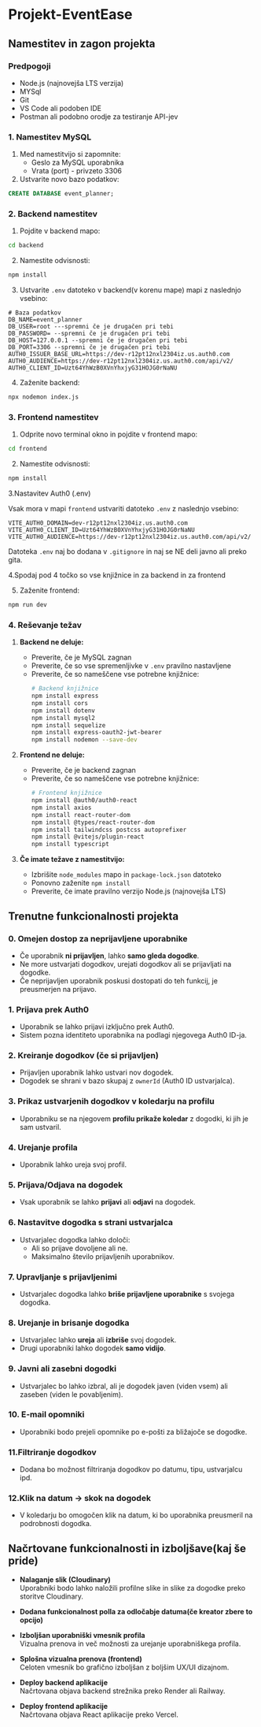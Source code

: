 # Projekt-EventEase

## Namestitev in zagon projekta

### Predpogoji
- Node.js (najnovejša LTS verzija)
- MYSql
- Git
- VS Code ali podoben IDE
- Postman ali podobno orodje za testiranje API-jev

### 1. Namestitev MySQL
1. Med namestitvijo si zapomnite:
   - Geslo za MySQL uporabnika
   - Vrata (port) - privzeto 3306
2. Ustvarite novo bazo podatkov:
```sql
CREATE DATABASE event_planner;
```

### 2. Backend namestitev
1. Pojdite v backend mapo:
```bash
cd backend
```

2. Namestite odvisnosti:
```bash
npm install
```

3. Ustvarite `.env` datoteko v backend(v korenu mape) mapi z naslednjo vsebino:
```env
# Baza podatkov
DB_NAME=event_planner
DB_USER=root ---spremni če je drugačen pri tebi
DB_PASSWORD= --spremni če je drugačen pri tebi
DB_HOST=127.0.0.1 --spremni če je drugačen pri tebi
DB_PORT=3306 --spremni če je drugačen pri tebi
AUTH0_ISSUER_BASE_URL=https://dev-r12pt12nxl2304iz.us.auth0.com
AUTH0_AUDIENCE=https://dev-r12pt12nxl2304iz.us.auth0.com/api/v2/
AUTH0_CLIENT_ID=Uzt64YhWzB0XVnYhxjyG31HOJG0rNaNU
```

4. Zaženite backend:
```bash
npx nodemon index.js
```

### 3. Frontend namestitev
1. Odprite novo terminal okno in pojdite v frontend mapo:
```bash
cd frontend
```

2. Namestite odvisnosti:
```bash
npm install
```

3.Nastavitev Auth0 (.env)

Vsak mora v mapi `frontend` ustvariti datoteko `.env` z naslednjo vsebino:

```
VITE_AUTH0_DOMAIN=dev-r12pt12nxl2304iz.us.auth0.com
VITE_AUTH0_CLIENT_ID=Uzt64YhWzB0XVnYhxjyG31HOJG0rNaNU
VITE_AUTH0_AUDIENCE=https://dev-r12pt12nxl2304iz.us.auth0.com/api/v2/
```

Datoteka `.env` naj bo dodana v `.gitignore` in naj se NE deli javno ali preko gita.

4.Spodaj pod 4 točko so vse knjižnice in za backend in za frontend

5. Zaženite frontend:
```bash
npm run dev
```

### 4. Reševanje težav
1. **Backend ne deluje:**
   - Preverite, če je MySQL zagnan
   - Preverite, če so vse spremenljivke v `.env` pravilno nastavljene
   - Preverite, če so nameščene vse potrebne knjižnice:
     ```bash
     # Backend knjižnice
     npm install express
     npm install cors
     npm install dotenv
     npm install mysql2
     npm install sequelize
     npm install express-oauth2-jwt-bearer
     npm install nodemon --save-dev
     ```

2. **Frontend ne deluje:**
   - Preverite, če je backend zagnan
   - Preverite, če so nameščene vse potrebne knjižnice:
     ```bash
     # Frontend knjižnice
     npm install @auth0/auth0-react
     npm install axios
     npm install react-router-dom
     npm install @types/react-router-dom
     npm install tailwindcss postcss autoprefixer
     npm install @vitejs/plugin-react
     npm install typescript
     ```

3. **Če imate težave z namestitvijo:**
   - Izbrišite `node_modules` mapo in `package-lock.json` datoteko
   - Ponovno zaženite `npm install`
   - Preverite, če imate pravilno verzijo Node.js (najnovejša LTS)




## Trenutne funkcionalnosti projekta

### 0. Omejen dostop za neprijavljene uporabnike
- Če uporabnik **ni prijavljen**, lahko **samo gleda dogodke**.
- Ne more ustvarjati dogodkov, urejati dogodkov ali se prijavljati na dogodke.
- Če neprijavljen uporabnik poskusi dostopati do teh funkcij, je preusmerjen na prijavo.

### 1. Prijava prek Auth0
- Uporabnik se lahko prijavi izključno prek Auth0.
- Sistem pozna identiteto uporabnika na podlagi njegovega Auth0 ID-ja.

### 2. Kreiranje dogodkov (če si prijavljen)
- Prijavljen uporabnik lahko ustvari nov dogodek.
- Dogodek se shrani v bazo skupaj z `ownerId` (Auth0 ID ustvarjalca).

### 3. Prikaz ustvarjenih dogodkov v koledarju na profilu
- Uporabniku se na njegovem **profilu prikaže koledar** z dogodki, ki jih je sam ustvaril.

### 4. Urejanje profila
- Uporabnik lahko ureja svoj profil.

### 5. Prijava/Odjava na dogodek
- Vsak uporabnik se lahko **prijavi** ali **odjavi** na dogodek.

### 6. Nastavitve dogodka s strani ustvarjalca
- Ustvarjalec dogodka lahko določi:
  - Ali so prijave dovoljene ali ne.
  - Maksimalno število prijavljenih uporabnikov.

### 7. Upravljanje s prijavljenimi
- Ustvarjalec dogodka lahko **briše prijavljene uporabnike** s svojega dogodka.

### 8. Urejanje in brisanje dogodka
- Ustvarjalec lahko **ureja** ali **izbriše** svoj dogodek.
- Drugi uporabniki lahko dogodek **samo vidijo**.
  
### 9. Javni ali zasebni dogodki
 - Ustvarjalec bo lahko izbral, ali je dogodek javen (viden vsem) ali zaseben (viden le povabljenim).
  
### 10. E-mail opomniki  
 - Uporabniki bodo prejeli opomnike po e-pošti za bližajoče se dogodke.

### 11.Filtriranje dogodkov 
 - Dodana bo možnost filtriranja dogodkov po datumu, tipu, ustvarjalcu ipd.

### 12.Klik na datum → skok na dogodek 
  - V koledarju bo omogočen klik na datum, ki bo uporabnika preusmeril na podrobnosti dogodka.

## Načrtovane funkcionalnosti in izboljšave(kaj še pride)


- **Nalaganje slik (Cloudinary)**  
  Uporabniki bodo lahko naložili profilne slike in slike za dogodke preko storitve Cloudinary.
  
- **Dodana funkcionalnost polla za odločabje datuma(če kreator zbere to opcijo)**  

- **Izboljšan uporabniški vmesnik profila**  
  Vizualna prenova in več možnosti za urejanje uporabniškega profila.

- **Splošna vizualna prenova (frontend)**  
  Celoten vmesnik bo grafično izboljšan z boljšim UX/UI dizajnom.

- **Deploy backend aplikacije**  
  Načrtovana objava backend strežnika preko Render ali Railway.

- **Deploy frontend aplikacije**  
  Načrtovana objava React aplikacije preko Vercel.


